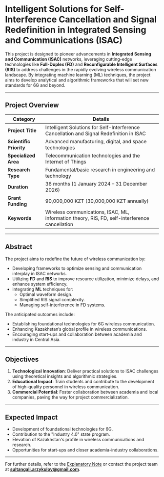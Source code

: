 # Intelligent Solutions for Self-Interference Cancellation and Signal Redefinition in Integrated Sensing and Communications (ISAC)

This project is designed to pioneer advancements in **Integrated Sensing and Communication (ISAC)** networks, leveraging cutting-edge technologies like **Full-Duplex (FD)** and **Reconfigurable Intelligent Surfaces (RIS)** to address challenges in the rapidly evolving wireless communication landscape. By integrating machine learning (ML) techniques, the project aims to develop analytical and algorithmic frameworks that will set new standards for 6G and beyond.

---

## Project Overview

| **Category**             | **Details**                                                                                   |
|---------------------------|-----------------------------------------------------------------------------------------------|
| **Project Title**         | Intelligent Solutions for Self-Interference Cancellation and Signal Redefinition in ISAC     |
| **Scientific Priority**   | Advanced manufacturing, digital, and space technologies                                      |
| **Specialized Area**      | Telecommunication technologies and the Internet of Things                                    |
| **Research Type**         | Fundamental/basic research in engineering and technology                                     |
| **Duration**              | 36 months (1 January 2024 – 31 December 2026)                                               |
| **Grant Funding**         | 90,000,000 KZT (30,000,000 KZT annually)                                                     |
| **Keywords**              | Wireless communications, ISAC, ML, information theory, RIS, FD, self-interference cancellation |

---

## Abstract

The project aims to redefine the future of wireless communication by:
- Developing frameworks to optimize sensing and communication interplay in ISAC networks.
- Utilizing **FD** and **RIS** to improve resource utilization, minimize delays, and enhance system efficiency.
- Integrating **ML** techniques for:
  - Optimal waveform design.
  - Simplified RIS signal complexity.
  - Managing self-interference in FD systems.

The anticipated outcomes include:
- Establishing foundational technologies for 6G wireless communication.
- Enhancing Kazakhstan’s global profile in wireless communications.
- Encouraging start-ups and collaboration between academia and industry in Central Asia.

---

## Objectives

1. **Technological Innovation**: Deliver practical solutions to ISAC challenges using theoretical insights and algorithmic strategies.
2. **Educational Impact**: Train students and contribute to the development of high-quality personnel in wireless communication.
3. **Commercial Potential**: Foster collaboration between academia and local companies, paving the way for project commercialization.

---

## Expected Impact

- Development of foundational technologies for 6G.
- Contribution to the "Industry 4.0" state program.
- Elevation of Kazakhstan's profile in wireless communications and research.
- Opportunities for start-ups and closer academia-industry collaborations.

---

For further details, refer to the [Explanatory Note](#) or contact the project team at **[sultangali.arzykulov@gmail.com](mailto:sultangali.arzykulov@gmail.com)**.
